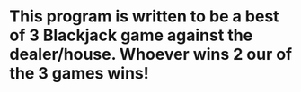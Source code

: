 # This program is written to be a best of 3 Blackjack game against the dealer/house. Whoever wins 2 our of the 3 games wins!
